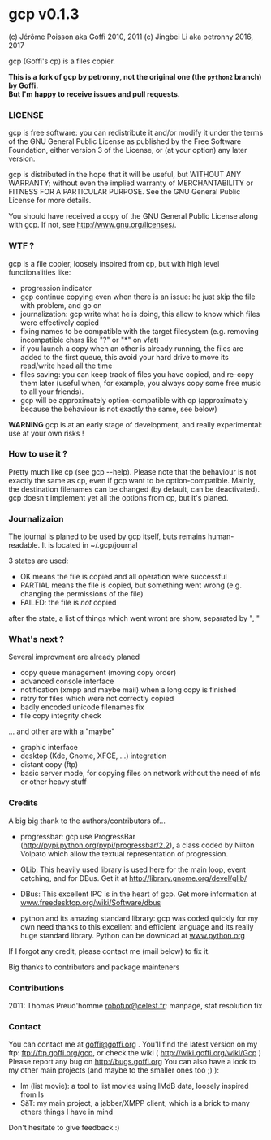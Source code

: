 gcp v0.1.3
====
(c) Jérôme Poisson aka Goffi 2010, 2011
(c) Jingbei Li aka petronny 2016, 2017

gcp (Goffi's cp) is a files copier.

__This is a fork of gcp by petronny, not the original one (the `python2` branch) by Goffi.  
But I'm happy to receive issues and pull requests.__

### LICENSE

gcp is free software: you can redistribute it and/or modify
it under the terms of the GNU General Public License as published by
the Free Software Foundation, either version 3 of the License, or
(at your option) any later version.

gcp is distributed in the hope that it will be useful,
but WITHOUT ANY WARRANTY; without even the implied warranty of
MERCHANTABILITY or FITNESS FOR A PARTICULAR PURPOSE.  See the
GNU General Public License for more details.

You should have received a copy of the GNU General Public License
along with gcp.  If not, see <http://www.gnu.org/licenses/>.



### WTF ?
gcp is a file copier, loosely inspired from cp, but with high level functionalities like:

- progression indicator
- gcp continue copying even when there is an issue: he just skip the file with problem, and go on
- journalization: gcp write what he is doing, this allow to know which files were effectively copied
- fixing names to be compatible with the target filesystem (e.g. removing incompatible chars like "?" or "*" on vfat)
- if you launch a copy when an other is already running, the files are added to the first queue, this avoid your hard drive to move its read/write head all the time
- files saving: you can keep track of files you have copied, and re-copy them later (useful when, for example, you always copy some free music to all your friends).
- gcp will be approximately option-compatible with cp (approximately because the behaviour is not exactly the same, see below)

**WARNING**
gcp is at an early stage of development, and really experimental: use at your own risks !

### How to use it ?
Pretty much like cp (see gcp --help).
Please note that the behaviour is not exactly the same as cp, even if gcp want to be option-compatible. Mainly, the destination filenames can be changed (by default, can be deactivated).
gcp doesn't implement yet all the options from cp, but it's planed.

### Journalizaion
The journal is planed to be used by gcp itself, buts remains human-readable. It is located in ~/.gcp/journal

3 states are used:
- OK means the file is copied and all operation were successful
- PARTIAL means the file is copied, but something went wrong (e.g. changing the permissions of the file)
- FAILED: the file is *not* copied

after the state, a list of things which went wront are show, separated by ", "

### What's next ?

Several improvment are already planed
- copy queue management (moving copy order)
- advanced console interface
- notification (xmpp and maybe mail) when a long copy is finished
- retry for files which were not correctly copied
- badly encoded unicode filenames fix
- file copy integrity check

... and other are with a "maybe"
- graphic interface
- desktop (Kde, Gnome, XFCE, ...) integration
- distant copy (ftp)
- basic server mode, for copying files on network without the need of nfs or other heavy stuff

### Credits

A big big thank to the authors/contributors of...

* progressbar:
gcp use ProgressBar (http://pypi.python.org/pypi/progressbar/2.2), a class coded by Nilton Volpato which allow the textual representation of progression.

* GLib:
This heavily used library is used here for the main loop, event catching, and for DBus. Get it at http://library.gnome.org/devel/glib/

* DBus:
This excellent IPC is in the heart of gcp. Get more information at www.freedesktop.org/wiki/Software/dbus

* python and its amazing standard library:
gcp was coded quickly for my own need thanks to this excellent and efficient language and its really huge standard library. Python can be download at www.python.org

If I forgot any credit, please contact me (mail below) to fix it.

Big thanks to contributors and package mainteners

### Contributions
2011: Thomas Preud'homme <robotux@celest.fr>: manpage, stat resolution fix



### Contact

You can contact me at goffi@goffi.org .
You'll find the latest version on my ftp: ftp://ftp.goffi.org/gcp, or check the wiki ( http://wiki.goffi.org/wiki/Gcp )
Please report any bug on http://bugs.goffi.org
You can also have a look to my other main projects (and maybe to the smaller ones too ;) ):
- lm (list movie): a tool to list movies using IMdB data, loosely inspired from ls
- SàT: my main project, a jabber/XMPP client, which is a brick to many others things I have in mind

Don't hesitate to give feedback :)
